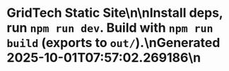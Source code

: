 # GridTech Static Site\n\nInstall deps, run `npm run dev`. Build with `npm run build` (exports to `out/`).\nGenerated 2025-10-01T07:57:02.269186\n